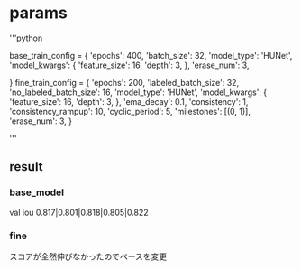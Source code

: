 # params
'''python

base_train_config = {
    'epochs': 400,
    'batch_size': 32,
    'model_type': 'HUNet',
    'model_kwargs': {
        'feature_size': 16,
        'depth': 3,
    },
    'erase_num': 3,

}
fine_train_config = {
    'epochs': 200,
    'labeled_batch_size': 32,
    'no_labeled_batch_size': 16,
    'model_type': 'HUNet',
    'model_kwargs': {
        'feature_size': 16,
        'depth': 3,
    },
    'ema_decay': 0.1,
    'consistency': 1,
    'consistency_rampup': 10,
    'cyclic_period': 5,
    'milestones': [(0, 1)],
    'erase_num': 3,
}

'''

## result
### base_model
val iou 0.817|0.801|0.818|0.805|0.822
### fine
スコアが全然伸びなかったのでベースを変更

